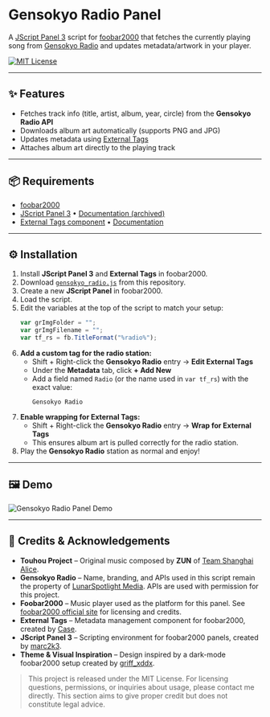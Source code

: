 # Gensokyo Radio Panel

A [JScript Panel 3](https://web.archive.org/web/20241208093147/httpscript-panel.github.io/) script for [foobar2000](https://foobar2000.org/) that fetches the currently playing song from [Gensokyo Radio](https://gensokyoradio.net/) and updates metadata/artwork in your player.

[![MIT License](https://img.shields.io/badge/license-MIT-blue.svg)](LICENSE)

---

## ✨ Features
- Fetches track info (title, artist, album, year, circle) from the **Gensokyo Radio API**  
- Downloads album art automatically (supports PNG and JPG)  
- Updates metadata using [External Tags](https://www.foobar2000.org/components/view/foo_external_tags)  
- Attaches album art directly to the playing track  

---

## 📦 Requirements
- [foobar2000](https://www.foobar2000.org/)
- [JScript Panel 3](https://hydrogenaudio.org/index.php?action=dlattach;topic=110516.0;attach=38236) • [Documentation (archived)](https://web.archive.org/web/20241208093147/https://jscript-panel.github.io/)
- [External Tags component](https://www.foobar2000.org/components/view/foo_external_tags) • [Documentation](https://wiki.hydrogenaudio.org/index.php?title=Foobar2000:Components/External_Tags_(foo_external_tags))

---

## ⚙️ Installation
1. Install **JScript Panel 3** and **External Tags** in foobar2000.  
2. Download [`gensokyo_radio.js`](gensokyo_radio.js) from this repository.  
3. Create a new **JScript Panel** in foobar2000.  
4. Load the script.  
5. Edit the variables at the top of the script to match your setup:
   ```js
   var grImgFolder = "";
   var grImgFilename = "";
   var tf_rs = fb.TitleFormat("%radio%");
   ```
6. **Add a custom tag for the radio station:**  
   - Shift + Right-click the **Gensokyo Radio** entry → **Edit External Tags**  
   - Under the **Metadata** tab, click **+ Add New**  
   - Add a field named `Radio` (or the name used in `var tf_rs`) with the exact value:  
     ```
     Gensokyo Radio
     ```
7. **Enable wrapping for External Tags:**  
   - Shift + Right-click the **Gensokyo Radio** entry → **Wrap for External Tags**  
   - This ensures album art is pulled correctly for the radio station.  
8. Play the **Gensokyo Radio** station as normal and enjoy!

---

## 🖼️ Demo

![Gensokyo Radio Panel Demo](examples/demo.gif)

---

## 📝 Credits & Acknowledgements

- **Touhou Project** – Original music composed by **ZUN** of [Team Shanghai Alice](https://en.wikipedia.org/wiki/Team_Shanghai_Alice).
- **Gensokyo Radio** – Name, branding, and APIs used in this script remain the property of [LunarSpotlight Media](https://gensokyoradio.net/). APIs are used with permission for this project.  
- **Foobar2000** – Music player used as the platform for this panel. See [foobar2000 official site](https://www.foobar2000.org/) for licensing and credits.  
- **External Tags** – Metadata management component for foobar2000, created by [Case](https://wiki.hydrogenaudio.org/index.php?title=Foobar2000:Components/External_Tags_(foo_external_tags)).
- **JScript Panel 3** – Scripting environment for foobar2000 panels, created by [marc2k3](https://web.archive.org/web/20241208093147/https://jscript-panel.github.io/).  
- **Theme & Visual Inspiration** – Design inspired by a dark-mode foobar2000 setup created by [griff_xddx](https://www.reddit.com/r/foobar2000/comments/ogs88y/my_dark_mode_foobar_theme/).

> This project is released under the MIT License. For licensing questions, permissions, or inquiries about usage, please contact me directly. This section aims to give proper credit but does not constitute legal advice.